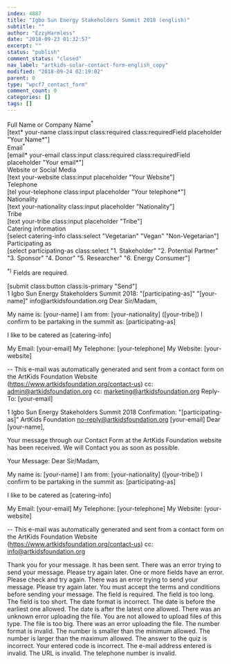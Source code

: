 ```yaml
---
index: 4887
title: "Igbo Sun Energy Stakeholders Summit 2018 (english)"
subtitle: ""
author: "EzzyHarmless"
date: "2018-09-23 01:32:57"
excerpt: ""
status: "publish"
comment_status: "closed"
nav_label: "artkids-solar-contact-form-english_copy"
modified: "2018-09-24 02:19:02"
parent: 0
type: "wpcf7_contact_form"
comment_count: 0
categories: []
tags: []
---
```


<div class="field">
  <div class="label">Full Name or Company Name<sup>*</sup></div>
  <div class="control has-icons-left has-icons-right">
    [text* your-name class:input class:required class:requiredField placeholder "Your Name*"]
    <span class="icon is-small is-left">
      <i class="fa fa-user"> </i>
    </span>
  </div>
</div>

<div class="field">
  <label class="label">Email<sup>*</sup></label>
  <div class="control has-icons-left has-icons-right">
    [email* your-email class:input class:required class:requiredField placeholder "Your email*"]
    <span class="icon is-small is-left">
      <i class="fa fa-envelope"> </i>
    </span>
  </div>
</div>

<div class="field">
  <label class="label">Website or Social Media</label>
  <div class="control has-icons-left has-icons-right">
    [text your-website class:input placeholder "Your Website"]
    <span class="icon is-small is-left">
      <i class="fa fa-link"> </i>
    </span>
  </div>
</div>


<div class="field">
  <label class="label">Telephone</label>
  <div class="control has-icons-left has-icons-right">
    [tel your-telephone class:input placeholder "Your telephone*"]
    <span class="icon is-small is-left">
      <i class="fa fa-phone"></i>
    </span>
  </div>
</div>

<div class="field">
  <label class="label">Nationality</label>
  <div class="control has-icons-left has-icons-right">
    [text your-nationality class:input placeholder "Nationality"]
    <span class="icon is-small is-left">
      <i class="fa fa-home"></i>
    </span>
  </div>
</div>

<div class="field">
  <label class="label">Tribe</label>
  <div class="control has-icons-left has-icons-right">
    [text your-tribe class:input placeholder "Tribe"]
    <span class="icon is-small is-left">
      <i class="fa fa-users"></i>
    </span>
  </div>
</div>


<div class="field">
  <label class="label catering-info"> Catering information </label>
  <div class="control">
    <div class="select">
      [select catering-info class:select
      "Vegetarian"
      "Vegan"
      "Non-Vegetarian"]
    </div>
  </div>
</div>


<div class="field">
  <label class="label participating-as"> Participating as </label>
  <div class="control">
    <div class="select">
      [select participating-as class:select
      "1. Stakeholder"
      "2. Potential Partner"
      "3. Sponsor"
      "4. Donor"
      "5. Researcher"
      "6. Energy Consumer"]
    </div>
  </div>
</div>


<p class="help is-success"><sup>*)</sup> Fields are required.</p>

<div class="field is-grouped">
  <div class="control">
    [submit class:button class:is-primary "Send"]
  </div>
</div>
1
Igbo Sun Energy Stakeholders Summit 2018: "[participating-as]"
"[your-name]" <wordpress@artkidsfoundation.org>
info@artkidsfoundation.org
Dear Sir/Madam,

My name is: [your-name]
I am from: [your-nationality] ([your-tribe])
I confirm to be partaking in the summit as: [participating-as]

I like to be catered as [catering-info]

My Email: [your-email]
My Telephone: [your-telephone]
My Website: [your-website]


--
This e-mail was automatically generated and sent from a contact form on the ArtKids Foundation Website (https://www.artkidsfoundation.org/contact-us)
cc: admin@artkidsfoundation.org
cc: marketing@artkidsfoundation.org
Reply-To: [your-email]



1
Igbo Sun Energy Stakeholders Summit 2018 Confirmation: "[participating-as]"
ArtKids Foundation <no-reply@artkidsfoundation.org>
[your-email]
Dear [your-name],

Your message through our Contact Form at the ArtKids Foundation website has been received. We will Contact you as soon as possible.

Your Message:
Dear Sir/Madam,

My name is: [your-name]
I am from: [your-nationality] ([your-tribe])
I confirm to be partaking in the summit as: [participating-as]

I like to be catered as [catering-info]

My Email: [your-email]
My Telephone: [your-telephone]
My Website: [your-website]

--
This e-mail was automatically generated and sent from a contact form on the ArtKids Foundation Website (https://www.artkidsfoundation.org/contact-us)
cc: info@artkidsfoundation.org



Thank you for your message. It has been sent.
There was an error trying to send your message. Please try again later.
One or more fields have an error. Please check and try again.
There was an error trying to send your message. Please try again later.
You must accept the terms and conditions before sending your message.
The field is required.
The field is too long.
The field is too short.
The date format is incorrect.
The date is before the earliest one allowed.
The date is after the latest one allowed.
There was an unknown error uploading the file.
You are not allowed to upload files of this type.
The file is too big.
There was an error uploading the file.
The number format is invalid.
The number is smaller than the minimum allowed.
The number is larger than the maximum allowed.
The answer to the quiz is incorrect.
Your entered code is incorrect.
The e-mail address entered is invalid.
The URL is invalid.
The telephone number is invalid.
